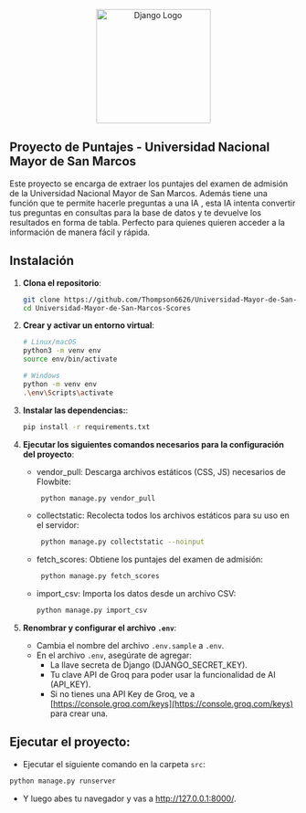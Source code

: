 
<p align="center">
  <a href="https://docs.djangoproject.com/en/5.1/" target="blank"><img src="https://cdn.hashnode.com/res/hashnode/image/upload/v1636780048014/niLN2J80j.png" width="200" alt="Django Logo" /></a>
</p>

## **Proyecto de Puntajes - Universidad Nacional Mayor de San Marcos**

Este proyecto se encarga de extraer los puntajes del examen de admisión de la Universidad Nacional Mayor de San Marcos.
Además tiene una función que te permite hacerle preguntas a una IA , esta IA intenta convertir tus preguntas en consultas para la base de datos y te devuelve los resultados en forma de tabla.
Perfecto para quienes quieren acceder a la información de manera fácil y rápida.

## **Instalación**

1. **Clona el repositorio**:
   ```bash
   git clone https://github.com/Thompson6626/Universidad-Mayor-de-San-Marcos-Scores.git
   cd Universidad-Mayor-de-San-Marcos-Scores
   ```
2. **Crear y activar un entorno virtual**:
    ```bash
    # Linux/macOS
    python3 -m venv env
    source env/bin/activate
    
    # Windows
    python -m venv env
    .\env\Scripts\activate
    ```
3. **Instalar las dependencias:**:
    ```bash
    pip install -r requirements.txt
    ```
4. **Ejecutar los siguientes comandos necesarios para la configuración del proyecto**:
   * vendor_pull: Descarga archivos estáticos (CSS, JS) necesarios de Flowbite:
       ```bash
        python manage.py vendor_pull
        ```
   * collectstatic: Recolecta todos los archivos estáticos para su uso en el servidor:
       ```bash
        python manage.py collectstatic --noinput
        ```
   * fetch_scores: Obtiene los puntajes del examen de admisión:
       ```bash
        python manage.py fetch_scores
        ```
   * import_csv: Importa los datos desde un archivo CSV:
       ```bash
       python manage.py import_csv
        ```
5. **Renombrar y configurar el archivo ```.env```**:

    * Cambia el nombre del archivo ```.env.sample``` a ```.env```.
    * En el archivo ```.env```, asegúrate de agregar:
        * La llave secreta de Django (DJANGO_SECRET_KEY).
        * Tu clave API de Groq para poder usar la funcionalidad de AI (API_KEY).
        * Si no tienes una API Key de Groq, ve a [https://console.groq.com/keys](https://console.groq.com/keys) para crear una.

## **Ejecutar el proyecto**:
  * Ejecutar el siguiente comando en la carpeta  ```src```:
  ```bash
python manage.py runserver
  ```
  * Y luego abes tu navegador y vas a http://127.0.0.1:8000/.



